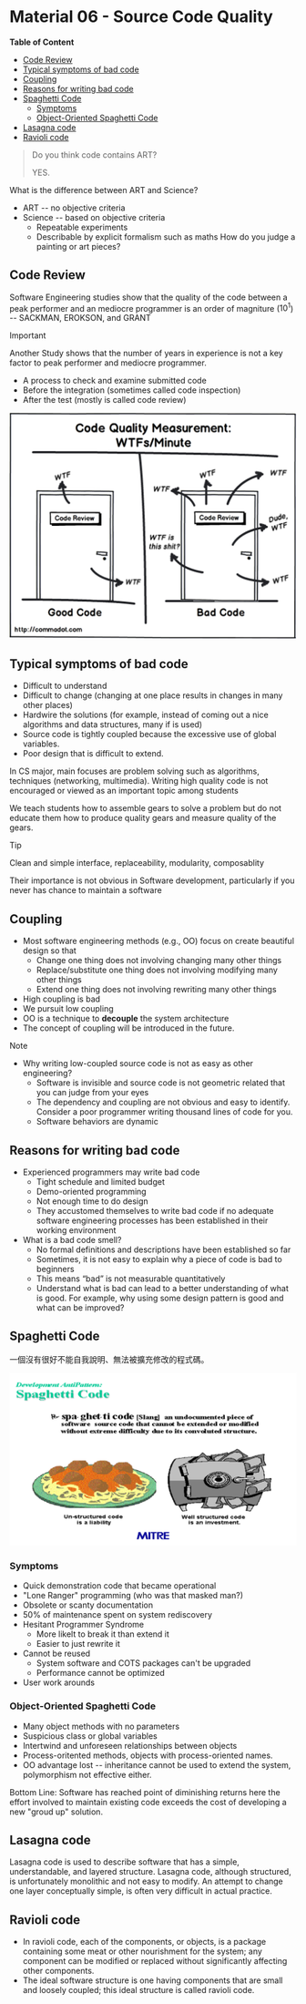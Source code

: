 # Material 06 - Source Code Quality <!-- omit in toc -->

**Table of Content**
- [Code Review](#code-review)
- [Typical symptoms of bad code](#typical-symptoms-of-bad-code)
- [Coupling](#coupling)
- [Reasons for writing bad code](#reasons-for-writing-bad-code)
- [Spaghetti Code](#spaghetti-code)
  - [Symptoms](#symptoms)
  - [Object-Oriented Spaghetti Code](#object-oriented-spaghetti-code)
- [Lasagna code](#lasagna-code)
- [Ravioli code](#ravioli-code)

> Do you think code contains ART?
> 
> YES.


What is the difference between ART and Science?
- ART -- no objective criteria
- Science -- based on objective criteria 
  - Repeatable experiments
  - Describable by explicit formalism such as maths 
How do you judge a painting or art pieces?


## Code Review


Software Engineering studies show that the quality of the code between a peak performer and an mediocre programmer is an order of magniture ($10^1$) -- SACKMAN, EROKSON, and GRANT

> [!IMPORTANT]
> Another Study shows that the number of years in experience is not a key factor to peak performer and mediocre programmer.


- A process to check and examine submitted code 
- Before the integration (sometimes called code inspection)
- After the test (mostly is called code review)

![alt text](./code-quality-measurement.png)


## Typical symptoms of bad code

- Difficult to understand
- Difficult to change (changing at one place results in changes in many other places) 
- Hardwire the solutions (for example, instead of coming out a nice algorithms and data structures, many if is used)
- Source code is tightly coupled because the excessive use of global variables.
- Poor design that is difficult to extend.

In CS major, main focuses are problem solving such as algorithms, techniques (networking, multimedia). Writing high quality code is not encouraged or viewed as an important topic among students

We teach students how to assemble gears to solve a problem but do not educate them how to produce quality gears and measure quality of the gears.

> [!TIP] 
> Clean and simple interface, replaceability, modularity, composablity

Their importance is not obvious in Software development, particularly if you never has chance to maintain a software

## Coupling

- Most software engineering methods (e.g., OO) focus on create beautiful design so that 
  - Change one thing  does not involving changing many other things
  - Replace/substitute one thing does not involving modifying many other things
  - Extend one thing does not involving rewriting many other things
- High coupling is bad 
- We pursuit low coupling
- OO is a technique to **decouple** the system architecture
- The concept of coupling will be introduced in the future.

> [!NOTE]
- Why writing low-coupled source code is not as easy as other engineering?
  - Software is invisible  and source code is not geometric related that you can judge from your eyes
  - The dependency and coupling  are not obvious and easy to identify.  Consider a poor programmer writing thousand lines of code for you.
  - Software behaviors are dynamic

## Reasons for writing bad code

- Experienced programmers may write bad code
  - Tight schedule and limited budget
  - Demo-oriented programming
  - Not enough time to do design 
  - They accustomed themselves to write bad code if no adequate software engineering processes has been established in their working environment
- What is a bad code smell?
  - No formal definitions and descriptions have been established so far
  - Sometimes, it is not easy to explain why a piece of code is bad to beginners
  - This means “bad” is not measurable quantitatively 
  - Understand what is bad can lead to a better understanding of  what is good. For example, why using some design pattern is good  and what can be improved?

## Spaghetti Code

一個沒有很好不能自我說明、無法被擴充修改的程式碼。

![alt text](spaghetti-code.png)

### Symptoms
- Quick demonstration code that became operational
- "Lone Ranger" programming (who was that masked man?)
- Obsolete or scanty documentation
- 50% of maintenance spent on system rediscovery
- Hesitant Programmer Syndrome
  - More likelt to break it than extend it
  - Easier to just rewrite it
- Cannot be reused
  - System software and COTS packages can't be upgraded
  - Performance cannot be optimized
- User work arounds

### Object-Oriented Spaghetti Code

- Many object methods with no parameters
- Suspicious class or global variables
- Intertwind and unforeseen relationships between objects
- Process-oritented methods, objects with process-oriented names.
- OO advantage lost -- inheritance cannot be used to extend the system, polymorphism not effective either.

Bottom Line: Software has reached point of diminishing returns here the effort involved to maintain existing code exceeds the cost of developing a new "groud up" solution.

## Lasagna code

Lasagna code is used to describe software that has a simple, understandable, and layered structure. Lasagna code, although structured, is unfortunately monolithic and not easy to modify. An attempt to change one layer conceptually simple, is often very difficult in actual practice. 

## Ravioli code
- In ravioli code, each of the components, or objects, is a package containing some meat or other nourishment for the system; any component can be modified or replaced without significantly affecting other components. 
- The ideal software structure is one having components that are small and loosely coupled; this ideal structure is called ravioli code. 


